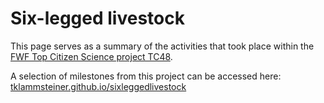 # Six-legged livestock

This page serves as a summary of the activities that took place within the [FWF Top Citizen Science project TC48](https://pf.fwf.ac.at/en/research-in-practice/project-finder/43946). 

A selection of milestones from this project can be accessed here: [tklammsteiner.github.io/sixleggedlivestock](https://tklammsteiner.github.io/sixleggedlivestock)
